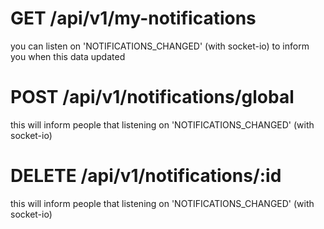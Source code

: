 
# GET /api/v1/my-notifications
you can listen on 'NOTIFICATIONS_CHANGED' (with socket-io) to inform you when this data updated

# POST /api/v1/notifications/global
this will inform people that listening on 'NOTIFICATIONS_CHANGED' (with socket-io)

# DELETE /api/v1/notifications/:id
this will inform people that listening on 'NOTIFICATIONS_CHANGED' (with socket-io)